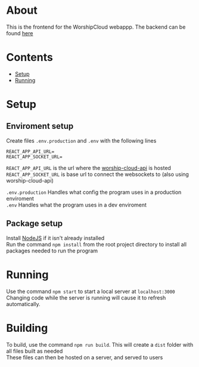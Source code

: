 # About
This is the frontend for the WorshipCloud webappp. The backend can be found [here](https://github.com/rocketBANG/worship-cloud-api)

# Contents
* [Setup](#setup)
* [Running](#running)

# Setup
## Enviroment setup
Create files `.env.production` and `.env` with the following lines
```
REACT_APP_API_URL=
REACT_APP_SOCKET_URL=
```
`REACT_APP_API_URL` is the url where the
    [worship-cloud-api](https://github.com/rocketBANG/worship-cloud-api) is hosted
`REACT_APP_SOCKET_URL` is base url to connect the websockets to 
    (also using worship-cloud-api)
    
`.env.production` Handles what config the program uses in a production enviroment  
`.env` Handles what the program uses in a dev enviroment

## Package setup
Install [NodeJS](https://nodejs.org/en/) if it isn't already installed  
Run the command `npm install` from the root project directory
to install all packages needed to run the program

# Running
Use the command `npm start` to start a local server at `localhost:3000`  
Changing code while the server is running will cause it to refresh automatically.

# Building
To build, use the command `npm run build`. This will create a `dist` folder with all files
    built as needed  
These files can then be hosted on a server, and served to users
